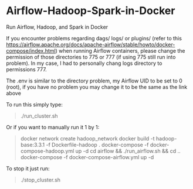 # Airflow-Hadoop-Spark-in-Docker
Run Airflow, Hadoop, and Spark in Docker

If you encounter problems regarding dags/ logs/ or plugins/ (refer to this https://airflow.apache.org/docs/apache-airflow/stable/howto/docker-compose/index.html) when running Airflow containers, please change the permission of those directories to 775 or 777 (if using 775 still run into problem). In my case, I had to personally chang logs directory to permissions 777.

The .env is similar to the directory problem, my Airflow UID to be set to 0 (root), if you have no problem you may change it to be the same as the link above

To run this simply type:
> ./run_cluster.sh

Or if you want to manually run it 1 by 1:
> docker network create hadoop_network
> docker build -t hadoop-base:3.3.1 -f Dockerfile-hadoop .
> docker-compose -f docker-compose-hadoop.yml up -d
> cd airflow && ./run_airflow.sh && cd ..
> docker-compose -f docker-compose-airflow.yml up -d

To stop it just run:
> ./stop_cluster.sh

